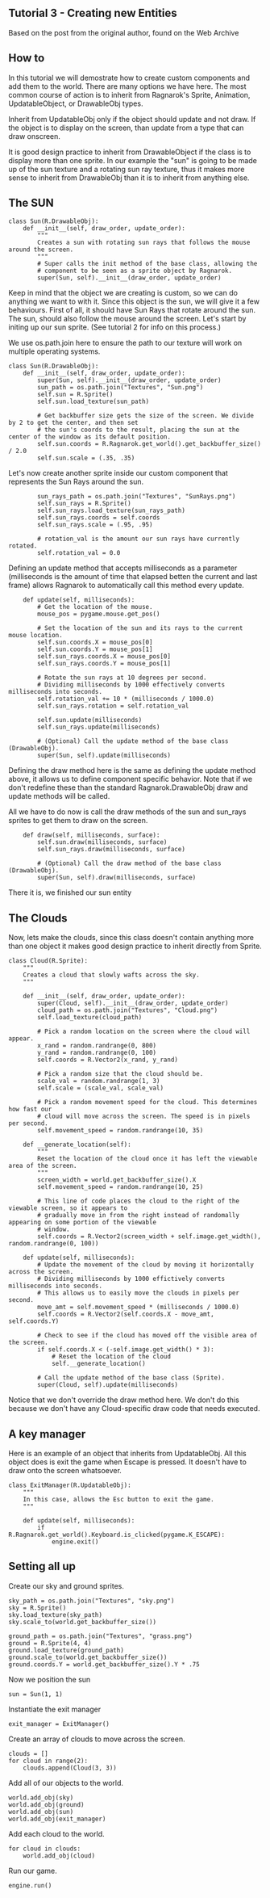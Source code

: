 Tutorial 3 - Creating new Entities
---

Based on the post from the original author, found on the Web Archive

## How to

In this tutorial we will demostrate how to create custom components and add them to the world.
There are many options we have here. The most common course of action is to inherit
from Ragnarok's Sprite, Animation, UpdatableObject, or DrawableObj types.

Inherit from UpdatableObj only if the object should update and not draw. If the object is to display
on the screen, than update from a type that can draw onscreen.

It is good design practice to inherit from DrawableObject if the class is to display more than one sprite.
In our example the "sun" is going to be made up of the sun texture and a rotating sun ray texture, thus it makes
more sense to inherit from DrawableObj than it is to inherit from anything else.

## The SUN
    
    class Sun(R.DrawableObj):
        def __init__(self, draw_order, update_order):
            """
            Creates a sun with rotating sun rays that follows the mouse around the screen.
            """
            # Super calls the init method of the base class, allowing the
            # component to be seen as a sprite object by Ragnarok.
            super(Sun, self).__init__(draw_order, update_order)

Keep in mind that the object we are creating is custom, so we can
do anything we want to with it. Since this object is the sun, we will
give it a few behaviours. First of all, it should have Sun Rays that rotate around
the sun. The sun, should also follow the mouse around the screen.
Let's start by initing up our sun sprite. (See tutorial 2 for info on this process.)

We use os.path.join here to ensure the path to our texture will work on multiple operating systems.

    class Sun(R.DrawableObj):
        def __init__(self, draw_order, update_order):
            super(Sun, self).__init__(draw_order, update_order)
            sun_path = os.path.join("Textures", "Sun.png")
            self.sun = R.Sprite()
            self.sun.load_texture(sun_path)
    
            # Get backbuffer size gets the size of the screen. We divide by 2 to get the center, and then set
            # the sun's coords to the result, placing the sun at the center of the window as its default position.
            self.sun.coords = R.Ragnarok.get_world().get_backbuffer_size() / 2.0
            self.sun.scale = (.35, .35)

Let's now create another sprite inside our custom component that represents
the Sun Rays around the sun.

            sun_rays_path = os.path.join("Textures", "SunRays.png")
            self.sun_rays = R.Sprite()
            self.sun_rays.load_texture(sun_rays_path)
            self.sun_rays.coords = self.coords
            self.sun_rays.scale = (.95, .95)
    
            # rotation_val is the amount our sun rays have currently rotated.
            self.rotation_val = 0.0

Defining an update method that accepts milliseconds as a parameter
(milliseconds is the amount of time that elapsed betten the current and last frame) allows
Ragnarok to automatically call this method every update.

        def update(self, milliseconds):
            # Get the location of the mouse.
            mouse_pos = pygame.mouse.get_pos()
    
            # Set the location of the sun and its rays to the current mouse location.
            self.sun.coords.X = mouse_pos[0]
            self.sun.coords.Y = mouse_pos[1]
            self.sun_rays.coords.X = mouse_pos[0]
            self.sun_rays.coords.Y = mouse_pos[1]
    
            # Rotate the sun rays at 10 degrees per second.
            # Dividing milliseconds by 1000 effectively converts milliseconds into seconds.
            self.rotation_val += 10 * (milliseconds / 1000.0)
            self.sun_rays.rotation = self.rotation_val
    
            self.sun.update(milliseconds)
            self.sun_rays.update(milliseconds)
    
            # (Optional) Call the update method of the base class (DrawableObj).
            super(Sun, self).update(milliseconds)

Defining the draw method here is the same as defining the update method above,
it allows us to define component specific behavior.
Note that if we don't redefine these than the standard Ragnarok.DrawableObj draw and update methods
will be called.

All we have to do now is call the draw methods of the
sun and sun_rays sprites to get them to draw on the screen.

        def draw(self, milliseconds, surface):
            self.sun.draw(milliseconds, surface)
            self.sun_rays.draw(milliseconds, surface)
    
            # (Optional) Call the draw method of the base class (DrawableObj).
            super(Sun, self).draw(milliseconds, surface)
        
There it is, we finished our sun entity

## The Clouds

Now, lets make the clouds, since this class doesn't contain anything more than one object it makes
good design practice to inherit directly from Sprite.

    class Cloud(R.Sprite):
        """
        Creates a cloud that slowly wafts across the sky.
        """
    
        def __init__(self, draw_order, update_order):
            super(Cloud, self).__init__(draw_order, update_order)
            cloud_path = os.path.join("Textures", "Cloud.png")
            self.load_texture(cloud_path)
    
            # Pick a random location on the screen where the cloud will appear.
            x_rand = random.randrange(0, 800)
            y_rand = random.randrange(0, 100)
            self.coords = R.Vector2(x_rand, y_rand)
    
            # Pick a random size that the cloud should be.
            scale_val = random.randrange(1, 3)
            self.scale = (scale_val, scale_val)
    
            # Pick a random movement speed for the cloud. This determines how fast our
            # cloud will move across the screen. The speed is in pixels per second.
            self.movement_speed = random.randrange(10, 35)
    
        def __generate_location(self):
            """
            Reset the location of the cloud once it has left the viewable area of the screen.
            """
            screen_width = world.get_backbuffer_size().X
            self.movement_speed = random.randrange(10, 25)
    
            # This line of code places the cloud to the right of the viewable screen, so it appears to
            # gradually move in from the right instead of randomally appearing on some portion of the viewable
            # window.
            self.coords = R.Vector2(screen_width + self.image.get_width(), random.randrange(0, 100))
    
        def update(self, milliseconds):
            # Update the movement of the cloud by moving it horizontally across the screen.
            # Dividing milliseconds by 1000 effictively converts milliseconds into seconds.
            # This allows us to easily move the clouds in pixels per second.
            move_amt = self.movement_speed * (milliseconds / 1000.0)
            self.coords = R.Vector2(self.coords.X - move_amt, self.coords.Y)
    
            # Check to see if the cloud has moved off the visible area of the screen.
            if self.coords.X < (-self.image.get_width() * 3):
                # Reset the location of the cloud
                self.__generate_location()
    
            # Call the update method of the base class (Sprite).
            super(Cloud, self).update(milliseconds)
    
Notice that we don't override the draw method here.
We don't do this because we don't have any Cloud-specific draw
code that needs executed.

## A key manager

Here is an example of an object that inherits from UpdatableObj.
All this object does is exit the game when Escape is pressed.
It doesn't have to draw onto the screen whatsoever.

    class ExitManager(R.UpdatableObj):
        """
        In this case, allows the Esc button to exit the game.
        """
    
        def update(self, milliseconds):
            if R.Ragnarok.get_world().Keyboard.is_clicked(pygame.K_ESCAPE):
                engine.exit()

## Setting all up

Create our sky and ground sprites.

    sky_path = os.path.join("Textures", "sky.png")
    sky = R.Sprite()
    sky.load_texture(sky_path)
    sky.scale_to(world.get_backbuffer_size())
    
    ground_path = os.path.join("Textures", "grass.png")
    ground = R.Sprite(4, 4)
    ground.load_texture(ground_path)
    ground.scale_to(world.get_backbuffer_size())
    ground.coords.Y = world.get_backbuffer_size().Y * .75
    
Now we position the sun    
    
    sun = Sun(1, 1)
    
Instantiate the exit manager
    
    exit_manager = ExitManager()
    
Create an array of clouds to move across the screen.

    clouds = []
    for cloud in range(2):
        clouds.append(Cloud(3, 3))
    
Add all of our objects to the world.

    world.add_obj(sky)
    world.add_obj(ground)
    world.add_obj(sun)
    world.add_obj(exit_manager)
    
Add each cloud to the world.

    for cloud in clouds:
        world.add_obj(cloud)
    
Run our game.

    engine.run()
